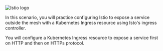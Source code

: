 
![Istio logo](https://raw.githubusercontent.com/lorenzo85/scenarios-ica/master/istio-logo.svg)


In this scenario, you will practice configuring Istio to expose a service
outside the mesh with a Kubernetes Ingress resource
using Isto's ingress controller.

You will configure a Kubernetes Ingress resource to expose a service
first on HTTP and then on HTTPs protocol.
